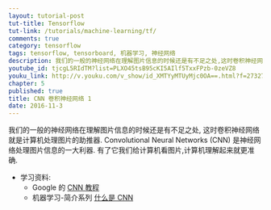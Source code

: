 ```yaml
---
layout: tutorial-post
tut-title: Tensorflow
tut-link: /tutorials/machine-learning/tf/
comments: true
category: tensorflow
tags: tensorflow, tensorboard, 机器学习, 神经网络
description: 我们的一般的神经网络在理解图片信息的时候还是有不足之处,这时卷积神经网络就是计算机处理图片的助推器.
youtube_id: tjcgL5RIdTM?list=PLXO45tsB95cKI5AIlf5TxxFPzb-0zeVZ8
youku_link: http://v.youku.com/v_show/id_XMTYyMTUyMjc0OA==.html?f=27327189&o=1
chapter: 5
published: true
title: CNN 卷积神经网络 1
date: 2016-11-3
---
```


我们的一般的神经网络在理解图片信息的时候还是有不足之处, 
这时卷积神经网络就是计算机处理图片的助推器. 
Convolutional Neural Networks (CNN) 是神经网络处理图片信息的一大利器. 
有了它我们给计算机看图片,计算机理解起来就更准确. 

* 学习资料:
  * Google 的 [CNN 教程](https://classroom.udacity.com/courses/ud730/lessons/6377263405/concepts/63796332430923)
  * 机器学习-简介系列 [什么是 CNN](/ML_intro/1.3-CNN)
